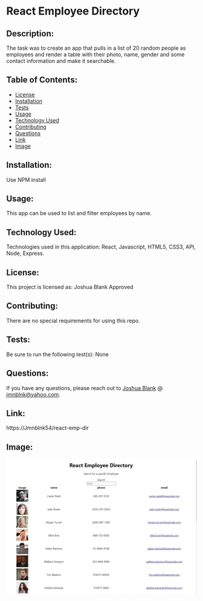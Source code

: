 # React Employee Directory
    
## Description: 

The task was to create an app that pulls in a list of 20 random people as employees and render a table with their photo, name, gender and some contact information and make it searchable.
  
    
## Table of Contents: 

* [License](#license)
* [Installation](#installation)
* [Tests](#tests)
* [Usage](#usage)
* [Technology Used](#technology-used)
* [Contributing](#contributing)
* [Questions](#questions)
* [Link](#link)
* [Image](#image)

    
## Installation: 

Use NPM install
    
## Usage: 
    
This app can be used to list and filter employees by name.

## Technology Used: 
    
Technologies used in this application: React, Javascript, HTML5, CSS3, API, Node, Express.
    
## License: 
    
This project is licensed as: Joshua Blank Approved
    
## Contributing: 

There are no special requirements for using this repo.
    
## Tests: 

Be sure to run the following test(s): None
    
## Questions: 
    
If you have any questions, please reach out to [Joshua Blank](https://github.com/Jmnblnk54) @ jmnblnk@yahoo.com.

## Link: 

https://Jmnblnk54/react-emp-dir

## Image:

![ScreenShot](./public/assets/appScreenShot.jpg)
